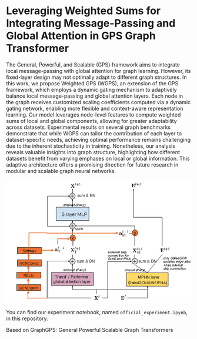 # Leveraging Weighted Sums for Integrating Message-Passing and Global Attention in GPS Graph Transformer

The General, Powerful, and Scalable (GPS) framework aims to integrate local message-passing with global attention for graph learning. However,
its fixed-layer design may not optimally adapt to different graph structures. In this work, we propose Weighted GPS (WGPS), an extension of
the GPS framework, which employs a dynamic gating mechanism to adaptively balance local message-passing and global attention layers. Each
node in the graph receives customized scaling coefficients computed via a dynamic gating network, enabling more flexible and context-aware
representation learning. Our model leverages node-level features to compute weighted sums of local and global components, allowing for greater
adaptability across datasets. Experimental results on several graph benchmarks demonstrate that while WGPS can tailor the contribution of each
layer to dataset-specific needs, achieving optimal performance remains challenging due to the inherent stochasticity in training. Nonetheless,
our analysis reveals valuable insights into graph structure, highlighting how different datasets benefit from varying emphases on local or global
information. This adaptive architecture offers a promising direction for future research in modular and scalable graph neural networks.

![WGPS layer](WGPS-layer.png)

You can find our experiment notebook, named `official_experiment.ipynb`, in this repository.

Based on GraphGPS: General Powerful Scalable Graph Transformers
